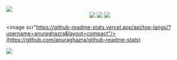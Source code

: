 
<img src="https://capsule-render.vercel.app/api?type=waving&color=ECDC7A&height=140&section=header&text=Lee%20Jae%20Yeong&animation=scaleIn&fontSize=20&fontAlign=10&fontAlignY=30"/>

<div align="center">
<img src="https://img.shields.io/badge/HTML5-E34F26?style=flat-square&logo=HTML5&logoColor=white"/></a>
<img src="https://img.shields.io/badge/CSS3-1572B6?style=flat-square&logo=CSS3&logoColor=white"/></a>
<img src="https://img.shields.io/badge/Javascript-F7DF1E?style=flat-square&logo=Javascript&logoColor=white"/></a>
</div>


<image scr"https://github-readme-stats.vercel.app/api/top-langs/?username=anuraghazra&layout=compact"/>(https://github.com/anuraghazra/github-readme-stats)



<img src="https://capsule-render.vercel.app/api?type=waving&color=ECDC7A&height=100&section=footer&text=&fontSize=90"/>
